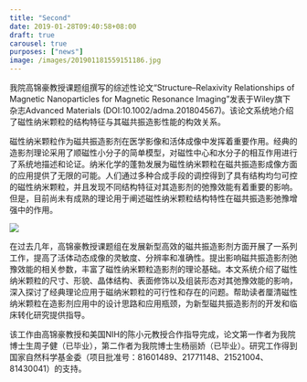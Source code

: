 ```yaml
---
title: "Second"
date: 2019-01-28T09:40:58+08:00
draft: true
carousel: true
purposes: ["news"]
image: /images/201901181559151186.jpg
---
```


我院高锦豪教授课题组撰写的综述性论文“Structure–Relaxivity Relationships of Magnetic Nanoparticles for Magnetic Resonance Imaging”发表于Wiley旗下杂志Advanced Materials (DOI:10.1002/adma.201804567)。该论文系统地介绍了磁性纳米颗粒的结构特征与其磁共振造影性能的构效关系。
<!--more-->

磁性纳米颗粒作为磁共振造影剂在医学影像和活体成像中发挥着重要作用。经典的造影剂理论采用了顺磁性小分子的简单模型，对磁性中心和水分子的相互作用进行了系统地描述和论证。纳米化学的蓬勃发展为磁性纳米颗粒在磁共振造影成像方面的应用提供了无限的可能。人们通过多种合成手段的调控得到了具有结构均匀可控的磁性纳米颗粒，并且发现不同结构特征对其造影剂的弛豫效能有着重要的影响。但是，目前尚未有成熟的理论用于阐述磁性纳米颗粒结构特性在磁共振造影弛豫增强中的作用。

![](http://chem.xmu.edu.cn/ueditor/asp/upload/image/20190115/15475137547206282.png)

在过去几年，高锦豪教授课题组在发展新型高效的磁共振造影剂方面开展了一系列工作，提高了活体动态成像的灵敏度、分辨率和准确性。提出影响磁共振造影剂弛豫效能的相关参数，丰富了磁性纳米颗粒造影剂的理论基础。本文系统介绍了磁性纳米颗粒的尺寸、形貌、晶体结构、表面修饰以及组装形态对其弛豫效能的影响，深入探讨了经典理论应用于磁纳米颗粒的可行性和存在的问题。帮助读者厘清磁性纳米颗粒在造影剂应用中的设计思路和应用瓶颈，为新型磁共振造影剂的开发和临床转化研究提供指导。

该工作由高锦豪教授和美国NIH的陈小元教授合作指导完成，论文第一作者为我院博士生周子健（已毕业），第二作者为我院博士生杨丽娇（已毕业）。研究工作得到国家自然科学基金委（项目批准号：81601489、21771148、21521004、81430041）的支持。
